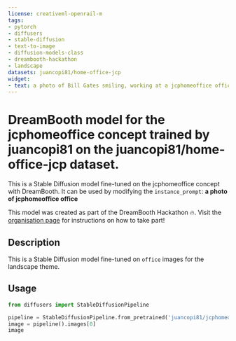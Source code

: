 ```yaml
---
license: creativeml-openrail-m
tags:
- pytorch
- diffusers
- stable-diffusion
- text-to-image
- diffusion-models-class
- dreambooth-hackathon
- landscape
datasets: juancopi81/home-office-jcp
widget:
- text: a photo of Bill Gates smiling, working at a jcphomeoffice office
---
```


# DreamBooth model for the jcphomeoffice concept trained by juancopi81 on the juancopi81/home-office-jcp dataset.

This is a Stable Diffusion model fine-tuned on the jcphomeoffice concept with DreamBooth. It can be used by modifying the `instance_prompt`: **a photo of jcphomeoffice office**

This model was created as part of the DreamBooth Hackathon 🔥. Visit the [organisation page](https://huggingface.co/dreambooth-hackathon) for instructions on how to take part!

## Description


This is a Stable Diffusion model fine-tuned on `office` images for the landscape theme.


## Usage

```python
from diffusers import StableDiffusionPipeline

pipeline = StableDiffusionPipeline.from_pretrained('juancopi81/jcphomeoffice-office')
image = pipeline().images[0]
image
```
